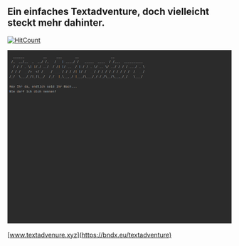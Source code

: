 <!-- language: lang-none -->

## Ein einfaches Textadventure, doch vielleicht steckt mehr dahinter.

[![HitCount](http://hits.dwyl.com/BendiXB/textadventure.svg)](http://hits.dwyl.com/BendiXB/textadventure)

![bilder/demo.gif](bilder/demo.gif)

[www.textadvenure.xyz](https://bndx.eu/textadventure)

